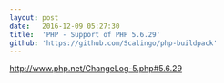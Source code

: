 ```yaml
---
layout:	post
date:	2016-12-09 05:27:30
title:	'PHP - Support of PHP 5.6.29'
github: 'https://github.com/Scalingo/php-buildpack'
---
```


http://www.php.net/ChangeLog-5.php#5.6.29

